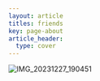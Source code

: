 ```yaml
---
layout: article
titles: friends
key: page-about
article_header:
  type: cover
---
```

![IMG_20231227_190451](https://github.com/zc1321/zc1321.github.io/assets/100252069/2188fc12-f6ca-44da-b971-d93164ebcacc)
<iframe frameborder="no" border="0" marginwidth="0" marginheight="0" width=330 height=86 allow="autoplay" src="https://music.163.com/outchain/player?type=2&id=2108827013&auto=1" style="display:none"></iframe>







